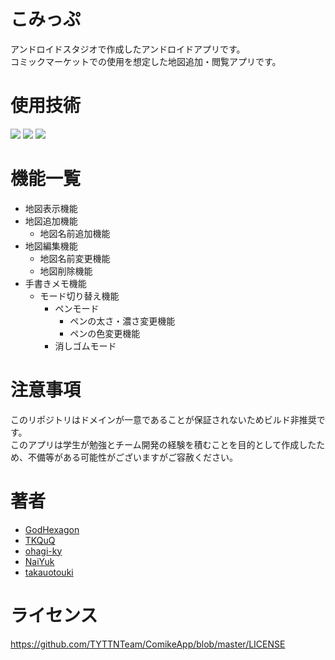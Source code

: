 # こみっぷ

アンドロイドスタジオで作成したアンドロイドアプリです。  
コミックマーケットでの使用を想定した地図追加・閲覧アプリです。

# 使用技術

<img src="https://img.shields.io/badge/-Kotlin-000000.svg?logo=kotlin&style=for-the-badge"> <img src="https://img.shields.io/badge/-Android_Studio-000000.svg?logo=androidstudio&logoColor=3DDC84&style=for-the-badge"> <img src="https://img.shields.io/badge/-Jetpack_Compose-000000.svg?logo=jetpackcompose&logoColor=4285F4&style=for-the-badge">

# 機能一覧

- 地図表示機能
- 地図追加機能
  - 地図名前追加機能
- 地図編集機能
  - 地図名前変更機能
  - 地図削除機能
- 手書きメモ機能
  - モード切り替え機能
    - ペンモード
      - ペンの太さ・濃さ変更機能
      - ペンの色変更機能 
    - 消しゴムモード
    

# 注意事項

このリポジトリはドメインが一意であることが保証されないためビルド非推奨です。  
このアプリは学生が勉強とチーム開発の経験を積むことを目的として作成したため、不備等がある可能性がございますがご容赦ください。

# 著者

* [GodHexagon](https://github.com/GodHexagon)
* [TKQuQ](https://github.com/TKQuQ)
* [ohagi-ky](https://github.com/ohagi-ky)
* [NaiYuk](https://github.com/NaiYuk)
* [takauotouki](https://github.com/takauotouki)

# ライセンス
https://github.com/TYTTNTeam/ComikeApp/blob/master/LICENSE
